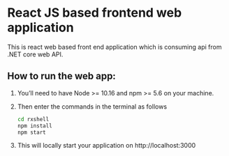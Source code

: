 # React JS based frontend web application

This is react web based front end application which is consuming api from .NET core web API.



## How to run the web app:

1.  You’ll need to have Node >= 10.16 and npm >= 5.6 on your machine.

2.  Then enter the commands in the terminal as follows
    ```bash
    cd rxshell
    npm install
    npm start
    ```
3. This will locally start your application on http://localhost:3000 
